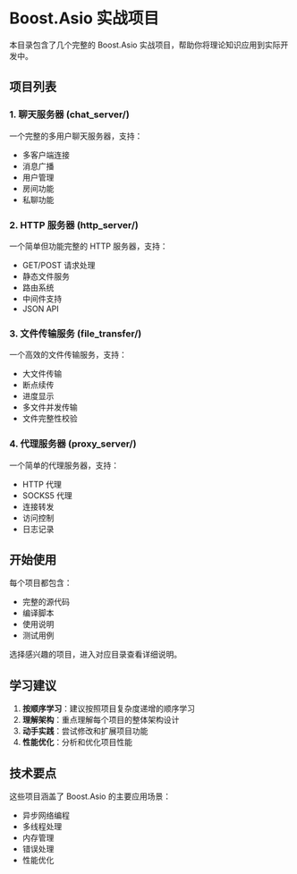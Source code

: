 # Boost.Asio 实战项目

本目录包含了几个完整的 Boost.Asio 实战项目，帮助你将理论知识应用到实际开发中。

## 项目列表

### 1. 聊天服务器 (chat_server/)
一个完整的多用户聊天服务器，支持：
- 多客户端连接
- 消息广播
- 用户管理
- 房间功能
- 私聊功能

### 2. HTTP 服务器 (http_server/)
一个简单但功能完整的 HTTP 服务器，支持：
- GET/POST 请求处理
- 静态文件服务
- 路由系统
- 中间件支持
- JSON API

### 3. 文件传输服务 (file_transfer/)
一个高效的文件传输服务，支持：
- 大文件传输
- 断点续传
- 进度显示
- 多文件并发传输
- 文件完整性校验

### 4. 代理服务器 (proxy_server/)
一个简单的代理服务器，支持：
- HTTP 代理
- SOCKS5 代理
- 连接转发
- 访问控制
- 日志记录

## 开始使用

每个项目都包含：
- 完整的源代码
- 编译脚本
- 使用说明
- 测试用例

选择感兴趣的项目，进入对应目录查看详细说明。

## 学习建议

1. **按顺序学习**：建议按照项目复杂度递增的顺序学习
2. **理解架构**：重点理解每个项目的整体架构设计
3. **动手实践**：尝试修改和扩展项目功能
4. **性能优化**：分析和优化项目性能

## 技术要点

这些项目涵盖了 Boost.Asio 的主要应用场景：
- 异步网络编程
- 多线程处理
- 内存管理
- 错误处理
- 性能优化